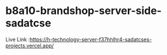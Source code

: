 ﻿# b8a10-brandshop-server-side-sadatcse

Live Link :https://h-technology-server-f37hhlhr4-sadatcses-projects.vercel.app/
